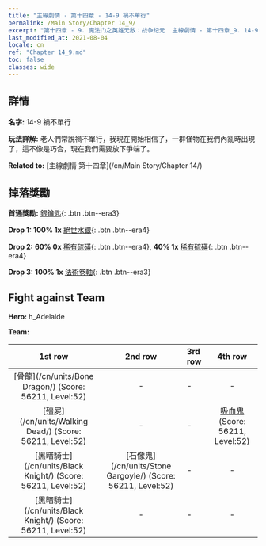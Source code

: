 ```yaml
---
title: "主線劇情 - 第十四章 - 14-9 禍不單行"
permalink: /Main Story/Chapter 14_9/
excerpt: "第十四章 - 9. 魔法门之英雄无敌：战争纪元  主線劇情 - 第十四章_9. 14-9 禍不單行"
last_modified_at: 2021-08-04
locale: cn
ref: "Chapter 14_9.md"
toc: false
classes: wide
---
```


## 詳情

 **名字:** 14-9 禍不單行

 **玩法詳解:** 老人們常說禍不單行，我現在開始相信了，一群怪物在我們內亂時出現了，這不像是巧合，現在我們需要放下爭端了。

 **Related to:** [主線劇情 第十四章](/cn/Main Story/Chapter 14/)

## 掉落獎勵

 **首通獎勵:** [銀鑰匙](/cn/Items/con_693/){: .btn .btn--era3}

 **Drop 1:** **100% 1x** [絕世水銀](/cn/Items/mat_49/){: .btn .btn--era4}

 **Drop 2:** **60% 0x** [稀有硫磺](/cn/Items/mat_43/){: .btn .btn--era4}, **40% 1x** [稀有硫磺](/cn/Items/mat_43/){: .btn .btn--era4}

 **Drop 3:** **100% 1x** [法術卷軸](/cn/Items/con_694/){: .btn .btn--era3}


## Fight against Team
 **Hero:** h_Adelaide

 **Team:**


  | 1st row | 2nd row | 3rd row | 4th row |
  |:----:|:----:|:----|:----:|
  | [骨龍](/cn/units/Bone Dragon/) (Score: 56211, Level:52)  | - | - | - |
  | [殭屍](/cn/units/Walking Dead/) (Score: 56211, Level:52)  | - | - | [吸血鬼](/cn/units/Vampire/) (Score: 56211, Level:52)  |
  | [黑暗騎士](/cn/units/Black Knight/) (Score: 56211, Level:52)  | [石像鬼](/cn/units/Stone Gargoyle/) (Score: 56211, Level:52)  | - | - |
  | [黑暗騎士](/cn/units/Black Knight/) (Score: 56211, Level:52)  | - | - | - |


